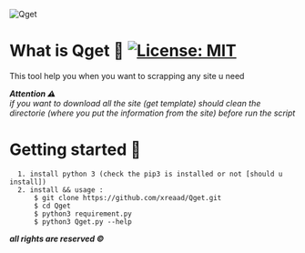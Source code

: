 ![Qget](https://github.com/xreaad/Qget/blob/master/assets/bannerr.png "Qget")

# What is Qget :rocket: [![License: MIT](https://img.shields.io/badge/License-MIT-green.svg)](https://github.com/xreaad/Qget/blob/master/LICENSE)
This tool help you when you want to scrapping any site u need

___Attention :warning:___ <br>
_if you want to download all the site (get template) should clean the directorie (where you put the information from the site) before
run the script_

# Getting started :mag_right:
```
  1. install python 3 (check the pip3 is installed or not [should u install])
  2. install && usage : 
      $ git clone https://github.com/xreaad/Qget.git
      $ cd Qget
      $ python3 requirement.py
      $ python3 Qget.py --help
```


___all rights are reserved ©___
